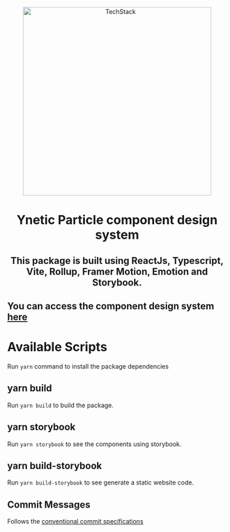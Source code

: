 <p align="center">
  <img width="432" alt="TechStack" src="https://github.com/ynetic/particle/assets/5308666/b2e8b138-bf75-4eee-b866-c8a387340832">
</p>

<h1 align="center">
  Ynetic Particle component design system
</h1>

<h2 align="center">
  This package is built using ReactJs, Typescript, Vite, Rollup, Framer Motion, Emotion and Storybook.
</h2>

## You can access the component design system [here](https://ynetic.github.io/particle)

# Available Scripts

Run <code>yarn</code> command to install the package dependencies

## yarn build

Run <code>yarn build</code> to build the package.

## yarn storybook

Run <code>yarn storybook</code> to see the components using storybook.

## yarn build-storybook

Run <code>yarn build-storybook</code> to see generate a static website code.

## Commit Messages

Follows the [conventional commit specifications](https://www.conventionalcommits.org/en/v1.0.0/#summary)
